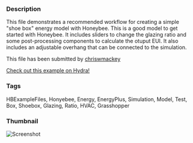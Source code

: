 ### Description 
This file demonstrates a recommended workflow for creating a simple "shoe box" energy model with Honeybee.
This is a good model to get started with Honeybee. It includes sliders to change the glazing ratio and some post-processing components to calculate the otuput EUI.  It also includes an adjustable overhang that can be connected to the simulation.

This file has been submitted by [chriswmackey](https://github.com/chriswmackey)

[Check out this example on Hydra!](http://hydrashare.github.io/hydra/viewer?owner=chriswmackey&fork=hydra_2&id=Simple_Test_Box_Energy_Simulation)
### Tags 
HBExampleFiles, Honyebee, Energy, EnergyPlus, Simulation, Model, Test, Box, Shoebox, Glazing, Ratio, HVAC, Grasshopper
### Thumbnail 
![Screenshot](https://raw.githubusercontent.com/chriswmackey/hydra/master/Simple_Test_Box_Energy_Simulation/thumbnail.png)
